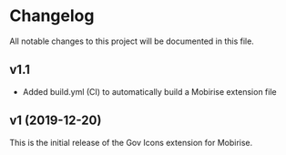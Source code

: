 # Changelog

All notable changes to this project will be documented in this file.

## v1.1

- Added build.yml (CI) to automatically build a Mobirise extension file

## v1 (2019-12-20)

This is the initial release of the Gov Icons extension for Mobirise.